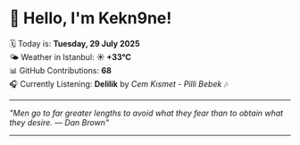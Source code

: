 # 👋 Hello, I'm Kekn9ne!

🗓️ Today is: **Tuesday, 29 July 2025**  
🌤️ Weather in Istanbul: **☀️   +33°C**  
📊 GitHub Contributions: **68**  
🎧 Currently Listening: **Delilik** by *Cem Kısmet - Pilli Bebek* 🎶

---

_"Men go to far greater lengths to avoid what they fear than to obtain what they desire. — *Dan Brown*"_

---
